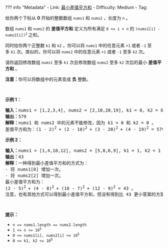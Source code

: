 
??? info "Metadata"
    - Link: [最小差值平方和](https://leetcode.cn/problems/minimum-sum-of-squared-difference)
    - Difficulty: Medium
    - Tag: 

<p>给你两个下标从 <strong>0</strong>&nbsp;开始的整数数组&nbsp;<code>nums1</code> 和&nbsp;<code>nums2</code>&nbsp;，长度为&nbsp;<code>n</code>&nbsp;。</p>

<p>数组&nbsp;<code>nums1</code> 和&nbsp;<code>nums2</code>&nbsp;的 <strong>差值平方和</strong>&nbsp;定义为所有满足&nbsp;<code>0 &lt;= i &lt; n</code>&nbsp;的&nbsp;<code>(nums1[i] - nums2[i])<sup>2</sup></code>&nbsp;之和。</p>

<p>同时给你两个正整数&nbsp;<code>k1</code> 和&nbsp;<code>k2</code>&nbsp;。你可以将&nbsp;<code>nums1</code>&nbsp;中的任意元素&nbsp;<code>+1</code> 或者&nbsp;<code>-1</code>&nbsp;至多&nbsp;<code>k1</code>&nbsp;次。类似的，你可以将&nbsp;<code>nums2</code>&nbsp;中的任意元素&nbsp;<code>+1</code> 或者&nbsp;<code>-1</code>&nbsp;至多&nbsp;<code>k2</code>&nbsp;次。</p>

<p>请你返回修改数组<em>&nbsp;</em><code>nums1</code><em>&nbsp;</em>至多<em>&nbsp;</em><code>k1</code>&nbsp;次且修改数组<em>&nbsp;</em><code>nums2</code>&nbsp;至多 <code>k2</code><em>&nbsp;</em>次后的最小&nbsp;<strong>差值平方和</strong>&nbsp;。</p>

<p><strong>注意：</strong>你可以将数组中的元素变成&nbsp;<strong>负</strong>&nbsp;整数。</p>

<p>&nbsp;</p>

<p><strong>示例 1：</strong></p>

<pre><b>输入：</b>nums1 = [1,2,3,4], nums2 = [2,10,20,19], k1 = 0, k2 = 0
<b>输出：</b>579
<b>解释：</b>nums1 和 nums2 中的元素不能修改，因为 k1 = 0 和 k2 = 0 。
差值平方和为：(1 - 2)<sup>2 </sup>+ (2 - 10)<sup>2 </sup>+ (3 - 20)<sup>2 </sup>+ (4 - 19)<sup>2</sup>&nbsp;= 579 。
</pre>

<p><strong>示例 2：</strong></p>

<pre><b>输入：</b>nums1 = [1,4,10,12], nums2 = [5,8,6,9], k1 = 1, k2 = 1
<b>输出：</b>43
<b>解释：</b>一种得到最小差值平方和的方式为：
- 将 nums1[0] 增加一次。
- 将 nums2[2] 增加一次。
最小差值平方和为：
(2 - 5)<sup>2 </sup>+ (4 - 8)<sup>2 </sup>+ (10 - 7)<sup>2 </sup>+ (12 - 9)<sup>2</sup>&nbsp;= 43 。
注意，也有其他方式可以得到最小差值平方和，但没有得到比 43 更小答案的方案。</pre>

<p>&nbsp;</p>

<p><strong>提示：</strong></p>

<ul>
	<li><code>n == nums1.length == nums2.length</code></li>
	<li><code>1 &lt;= n &lt;= 10<sup>5</sup></code></li>
	<li><code>0 &lt;= nums1[i], nums2[i] &lt;= 10<sup>5</sup></code></li>
	<li><code>0 &lt;= k1, k2 &lt;= 10<sup>9</sup></code></li>
</ul>
